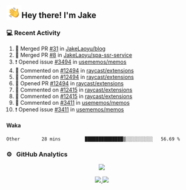 <img alt="Night Coding" src="./assets/Hand%20Wave.gif" width='40' align="left"/><h2>Hey there! I'm Jake</h2>

### 💻 Recent Activity

<!--RECENT_ACTIVITY:start-->
1. 🎉 Merged PR [#31](https://github.com/JakeLaoyu/blog/pull/31) in [JakeLaoyu/blog](https://github.com/JakeLaoyu/blog)<br>
2. 🎉 Merged PR [#8](https://github.com/JakeLaoyu/spa-ssr-service/pull/8) in [JakeLaoyu/spa-ssr-service](https://github.com/JakeLaoyu/spa-ssr-service)<br>
3. ❗️ Opened issue [#3494](https://github.com/usememos/memos/issues/3494) in [usememos/memos](https://github.com/usememos/memos)<br>
4. 💬 Commented on [#12494](https://github.com/raycast/extensions/pull/12494#issuecomment-2128831255) in [raycast/extensions](https://github.com/raycast/extensions)<br>
5. 💬 Commented on [#12494](https://github.com/raycast/extensions/pull/12494#issuecomment-2122646480) in [raycast/extensions](https://github.com/raycast/extensions)<br>
6. 💪 Opened PR [#12494](https://github.com/raycast/extensions/pull/12494) in [raycast/extensions](https://github.com/raycast/extensions)<br>
7. 💬 Commented on [#12415](https://github.com/raycast/extensions/issues/12415#issuecomment-2121558417) in [raycast/extensions](https://github.com/raycast/extensions)<br>
8. 💬 Commented on [#12415](https://github.com/raycast/extensions/issues/12415#issuecomment-2121558085) in [raycast/extensions](https://github.com/raycast/extensions)<br>
9. 💬 Commented on [#3411](https://github.com/usememos/memos/issues/3411#issuecomment-2121556807) in [usememos/memos](https://github.com/usememos/memos)<br>
10. ❗️ Opened issue [#3411](https://github.com/usememos/memos/issues/3411) in [usememos/memos](https://github.com/usememos/memos)<br>
<!--RECENT_ACTIVITY:end-->

#### Waka

<!--START_SECTION:waka-->

```text
Other        28 mins         ██████████████▒░░░░░░░░░░   56.69 %
```

<!--END_SECTION:waka-->

### ⚙️ &nbsp; GitHub Analytics

<p align="center">
  <img src="http://github-profile-summary-cards.vercel.app/api/cards/profile-details?username=JakeLaoyu&theme=2077" />
</p>


<p align="center">
<a href="https://github.com/JakeLaoyu">
  <img height="180em" src="https://github-readme-stats-eight-theta.vercel.app/api?username=jakelaoyu&show_icons=true&theme=algolia&include_all_commits=true&count_private=true"/>
  <img height="180em" src="https://github-readme-stats-eight-theta.vercel.app/api/top-langs/?username=jakelaoyu&layout=compact&langs_count=8&theme=algolia&hide=html&count_private=true"/>
</a>
</p>

<!-- ### 🤝🏻 &nbsp; Connect with Me

<p align="center">
<a href="https://i.jakeyu.top"><img src="https://img.shields.io/badge/-i.jakeyu.top-3423A6?style=flat&logo=Google-Chrome&logoColor=white"/></a>
<a href="mailto:jake.laoyu@gmail.com"><img src="https://img.shields.io/badge/-jake.laoyu@gmail.com-D14836?style=flat&logo=Gmail&logoColor=white"/></a>
</p> -->
